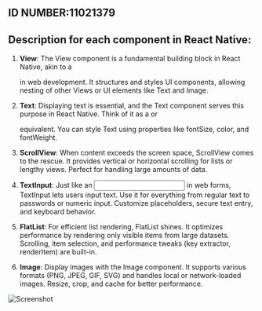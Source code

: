 ## ID NUMBER:11021379

## Description for each component in React Native:

1. **View**: The View component is a fundamental building block in React Native, akin to a <div>  in web development. It structures and styles UI components, allowing nesting of other Views or UI elements like Text and Image.

2. **Text**: Displaying text is essential, and the Text component serves this purpose in React Native. Think of it as a <span> or <p> equivalent. You can style Text using properties like fontSize, color, and fontWeight.

3. **ScrollView**: When content exceeds the screen space, ScrollView comes to the rescue. It provides vertical or horizontal scrolling for lists or lengthy views. Perfect for handling large amounts of data.

4. **TextInput**: Just like an <input> in web forms, TextInput lets users input text. Use it for everything from regular text to passwords or numeric input. Customize placeholders, secure text entry, and keyboard behavior.

5. **FlatList**: For efficient list rendering, FlatList shines. It optimizes performance by rendering only visible items from large datasets. Scrolling, item selection, and performance tweaks (key extractor, renderItem) are built-in.

6. **Image**: Display images with the Image component. It supports various formats (PNG, JPEG, GIF, SVG) and handles local or network-loaded images. Resize, crop, and cache for better performance.


![Screenshot](https://github.com/Curlvyn/rn-assignment3-11021379/assets/170081196/c0bdb26a-72e0-44f7-a78d-14e36ecee1b9)
